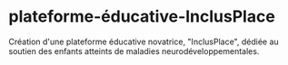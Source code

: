 # plateforme-éducative-InclusPlace
Création d'une plateforme éducative novatrice, "InclusPlace", dédiée au soutien des enfants atteints de maladies neurodéveloppementales.
